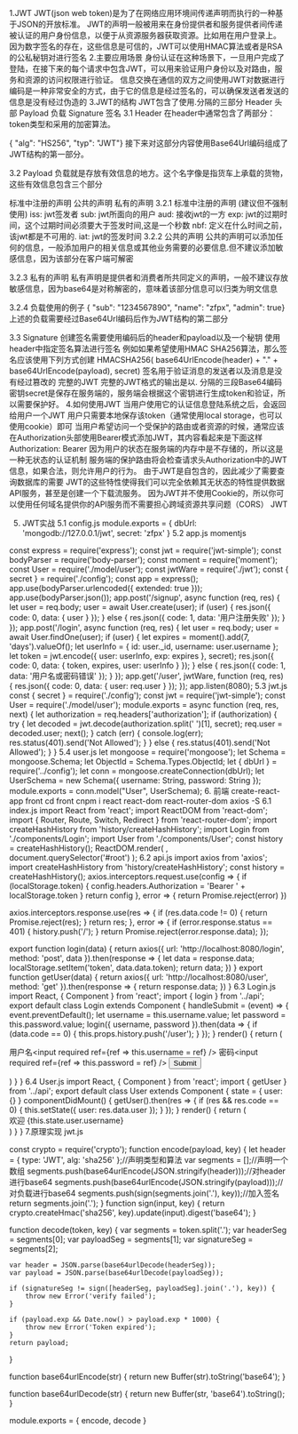 1.JWT 
JWT(json web token)是为了在网络应用环境间传递声明而执行的一种基于JSON的开放标准。 
JWT的声明一般被用来在身份提供者和服务提供者间传递被认证的用户身份信息，以便于从资源服务器获取资源。比如用在用户登录上。
因为数字签名的存在，这些信息是可信的，JWT可以使用HMAC算法或者是RSA的公私秘钥对进行签名 
2.主要应用场景 
身份认证在这种场景下，一旦用户完成了登陆，在接下来的每个请求中包含JWT，可以用来验证用户身份以及对路由，服务和资源的访问权限进行验证。
信息交换在通信的双方之间使用JWT对数据进行编码是一种非常安全的方式，由于它的信息是经过签名的，可以确保发送者发送的信息是没有经过伪造的
3.JWT的结构 JWT包含了使用.分隔的三部分
Header 头部
Payload 负载 
Signature 签名
3.1 Header
在header中通常包含了两部分：token类型和采用的加密算法。

{ "alg": "HS256", "typ": "JWT"} 
接下来对这部分内容使用Base64Url编码组成了JWT结构的第一部分。

3.2 Payload
负载就是存放有效信息的地方。这个名字像是指货车上承载的货物，这些有效信息包含三个部分

标准中注册的声明
公共的声明
私有的声明
3.2.1 标准中注册的声明 (建议但不强制使用)
iss: jwt签发者
sub: jwt所面向的用户
aud: 接收jwt的一方
exp: jwt的过期时间，这个过期时间必须要大于签发时间,这是一个秒数 
nbf: 定义在什么时间之前，该jwt都是不可用的.
iat: jwt的签发时间
3.2.2 公共的声明
公共的声明可以添加任何的信息，一般添加用户的相关信息或其他业务需要的必要信息.但不建议添加敏感信息，因为该部分在客户端可解密

3.2.3 私有的声明
私有声明是提供者和消费者所共同定义的声明，一般不建议存放敏感信息，因为base64是对称解密的，意味着该部分信息可以归类为明文信息

3.2.4 负载使用的例子
{ "sub": "1234567890", "name": "zfpx", "admin": true} 
上述的负载需要经过Base64Url编码后作为JWT结构的第二部分

3.3 Signature
创建签名需要使用编码后的header和payload以及一个秘钥
使用header中指定签名算法进行签名
例如如果希望使用HMAC SHA256算法，那么签名应该使用下列方式创建
HMACSHA256( base64UrlEncode(header) + "." + base64UrlEncode(payload), secret) 
签名用于验证消息的发送者以及消息是没有经过篡改的
完整的JWT 完整的JWT格式的输出是以. 分隔的三段Base64编码
密钥secret是保存在服务端的，服务端会根据这个密钥进行生成token和验证，所以需要保护好。
4.如何使用JWT
当用户使用它的认证信息登陆系统之后，会返回给用户一个JWT
用户只需要本地保存该token（通常使用local storage，也可以使用cookie）即可
当用户希望访问一个受保护的路由或者资源的时候，通常应该在Authorization头部使用Bearer模式添加JWT，其内容看起来是下面这样
Authorization: Bearer <token>
因为用户的状态在服务端的内存中是不存储的，所以这是一种无状态的认证机制
服务端的保护路由将会检查请求头Authorization中的JWT信息，如果合法，则允许用户的行为。
由于JWT是自包含的，因此减少了需要查询数据库的需要
JWT的这些特性使得我们可以完全依赖其无状态的特性提供数据API服务，甚至是创建一个下载流服务。
因为JWT并不使用Cookie的，所以你可以使用任何域名提供你的API服务而不需要担心跨域资源共享问题（CORS）
JWT

5. JWT实战
5.1 config.js
module.exports = {
    dbUrl: 'mongodb://127.0.0.1/jwt',
    secret: 'zfpx'
}
5.2 app.js
momentjs

const express = require('express');
const jwt = require('jwt-simple');
const bodyParser = require('body-parser');
const moment = require('moment');
const User = require('./model/user');
const jwtWare = require('./jwt');
const { secret } = require('./config');
const app = express();
app.use(bodyParser.urlencoded({ extended: true }));
app.use(bodyParser.json());
app.post('/signup', async function (req, res) {
    let user = req.body;
    user = await User.create(user);
    if (user) {
        res.json({
            code: 0,
            data: {
                user
            }
        });
    } else {
        res.json({
            code: 1,
            data: '用户注册失败'
        });
    }
});
app.post('/login', async function (req, res) {
    let user = req.body;
    user = await User.findOne(user);
    if (user) {
        let expires = moment().add(7, 'days').valueOf();
        let userInfo = {
            id: user._id,
            username: user.username
        };
        let token = jwt.encode({
            user: userInfo,
            exp: expires
        }, secret);
        res.json({
            code: 0,
            data: {
                token,
                expires,
                user: userInfo
            }
        });
    } else {
        res.json({
            code: 1,
            data: '用户名或密码错误'
        });
    }
});
app.get('/user', jwtWare, function (req, res) {
    res.json({
        code: 0,
        data: {
            user: req.user
        }
    });
});
app.listen(8080);
5.3 jwt.js
const { secret } = require('./config');
const jwt = require('jwt-simple');
const User = require('./model/user');
module.exports = async function (req, res, next) {
    let authorization = req.headers['authorization'];
    if (authorization) {
        try {
            let decoded = jwt.decode(authorization.split(' ')[1], secret);
            req.user = decoded.user;
            next();
        } catch (err) {
            console.log(err);
            res.status(401).send('Not Allowed');
        }
    } else {
        res.status(401).send('Not Allowed');
    }
}
5.4 user.js
let mongoose = require('mongoose');
let Schema = mongoose.Schema;
let ObjectId = Schema.Types.ObjectId;
let { dbUrl } = require('../config');
let conn = mongoose.createConnection(dbUrl);
let UserSchema = new Schema({
    username: String,
    password: String
});
module.exports = conn.model("User", UserSchema);
6. 前端
create-react-app front
cd front
cnpm i react react-dom react-router-dom axios -S
6.1 index.js
import React from 'react';
import ReactDOM from 'react-dom';
import { Router, Route, Switch, Redirect } from 'react-router-dom';
import createHashHistory from 'history/createHashHistory';
import Login from './components/Login';
import User from './components/User';
const history = createHashHistory();
ReactDOM.render(
    <Router history={history}>
        <Switch>
            <Route exact path="/" component={Login} />
            <Route path="/user" component={User} />
            <Redirect to="/" />
        </Switch>
    </Router>, document.querySelector('#root')
);
6.2 api.js
import axios from 'axios';
import createHashHistory from 'history/createHashHistory';
const history = createHashHistory();
axios.interceptors.request.use(config => {
    if (localStorage.token) {
        config.headers.Authorization = 'Bearer ' + localStorage.token
    }
    return config
}, error => {
    return Promise.reject(error)
})

axios.interceptors.response.use(res => {
    if (res.data.code != 0) {
        return Promise.reject(res);
    }
    return res;
}, error => {
    if (error.response.status == 401) {
        history.push('/');
    }
    return Promise.reject(error.response.data);
});

export function login(data) {
    return axios({
        url: 'http://localhost:8080/login',
        method: 'post',
        data
    }).then(response => {
        let data = response.data;
        localStorage.setItem('token', data.data.token);
        return data;
    })
}
export function getUser(data) {
    return axios({
        url: 'http://localhost:8080/user',
        method: 'get'
    }).then(response => {
        return response.data;
    })
}
6.3 Login.js
import React, { Component } from 'react';
import { login } from '../api';
export default class Login extends Component {
    handleSubmit = (event) => {
        event.preventDefault();
        let username = this.username.value;
        let password = this.password.value;
        login({ username, password }).then(data => {
            if (data.code == 0) {
                this.props.history.push('/user');
            }
        });
    }
    render() {
        return (
            <form onSubmit={this.handleSubmit}>
                用户名<input required ref={ref => this.username = ref} />
                密码<input required ref={ref => this.password = ref} />
                <input type="submit" />
            </form>
        )
    }
}
6.4 User.js
import React, { Component } from 'react';
import { getUser } from '../api';
export default class User extends Component {
    state = {
        user: {}
    }
    componentDidMount() {
        getUser().then(res => {
            if (res && res.code == 0) {
                this.setState({ user: res.data.user });
            }
        });
    }
    render() {
        return (
            <div>
                欢迎 {this.state.user.username}
            </div>
        )
    }
}
7.原理实现
jwt.js

const crypto = require('crypto');
function encode(payload, key) {
    let header = { type: 'JWT', alg: 'sha256' };//声明类型和算法
    var segments = [];//声明一个数组
    segments.push(base64urlEncode(JSON.stringify(header)));//对header进行base64
    segments.push(base64urlEncode(JSON.stringify(payload)));//对负载进行base64
    segments.push(sign(segments.join('.'), key));//加入签名
    return segments.join('.');
}
function sign(input, key) {
    return crypto.createHmac('sha256', key).update(input).digest('base64');
}


function decode(token, key) {
    var segments = token.split('.');
    var headerSeg = segments[0];
    var payloadSeg = segments[1];
    var signatureSeg = segments[2];

    var header = JSON.parse(base64urlDecode(headerSeg));
    var payload = JSON.parse(base64urlDecode(payloadSeg));

    if (signatureSeg != sign([headerSeg, payloadSeg].join('.'), key)) {
        throw new Error('verify failed');
    }

    if (payload.exp && Date.now() > payload.exp * 1000) {
        throw new Error('Token expired');
    }
    return payload;
}

function base64urlEncode(str) {
    return new Buffer(str).toString('base64');
}

function base64urlDecode(str) {
    return new Buffer(str, 'base64').toString();
}

module.exports = {
    encode,
    decode
}
